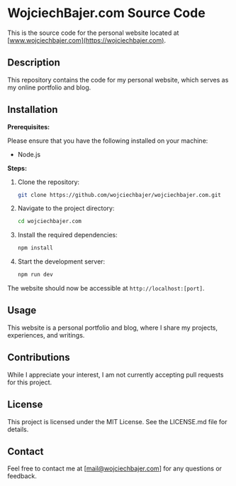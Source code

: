 # WojciechBajer.com Source Code

This is the source code for the personal website located at [www.wojciechbajer.com](https://wojciechbajer.com).

## Description

This repository contains the code for my personal website, which serves as my online portfolio and blog.

## Installation

**Prerequisites:**

Please ensure that you have the following installed on your machine:

- Node.js

**Steps:**

1. Clone the repository:

    ```bash
    git clone https://github.com/wojciechbajer/wojciechbajer.com.git
    ```

2. Navigate to the project directory:

    ```bash
    cd wojciechbajer.com
    ```

3. Install the required dependencies:

    ```bash
    npm install
    ```

4. Start the development server:

    ```bash
    npm run dev
    ```

The website should now be accessible at `http://localhost:[port]`.

## Usage

This website is a personal portfolio and blog, where I share my projects, experiences, and writings.

## Contributions

While I appreciate your interest, I am not currently accepting pull requests for this project.

## License

This project is licensed under the MIT License. See the LICENSE.md file for details.

## Contact

Feel free to contact me at [mail@wojciechbajer.com] for any questions or feedback.
